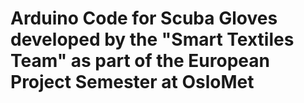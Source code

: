 # Arduino Code for Scuba Gloves developed by the "Smart Textiles Team" as part of the European Project Semester at OsloMet
